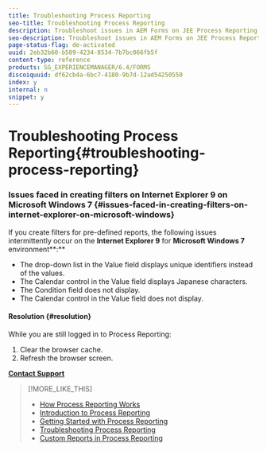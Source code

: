 ```yaml
---
title: Troubleshooting Process Reporting
seo-title: Troubleshooting Process Reporting
description: Troubleshoot issues in AEM Forms on JEE Process Reporting
seo-description: Troubleshoot issues in AEM Forms on JEE Process Reporting
page-status-flag: de-activated
uuid: 2eb32b60-b509-4234-8534-7b7bc066fb5f
content-type: reference
products: SG_EXPERIENCEMANAGER/6.4/FORMS
discoiquuid: df62cb4a-6bc7-4180-9b7d-12ad54250550
index: y
internal: n
snippet: y
---
```


# Troubleshooting Process Reporting{#troubleshooting-process-reporting}

### Issues faced in creating filters on Internet Explorer 9 on Microsoft Windows 7 {#issues-faced-in-creating-filters-on-internet-explorer-on-microsoft-windows}

If you create filters for pre-defined reports, the following issues intermittently occur on the **Internet Explorer 9** for **Microsoft Windows 7** environment**:**

* The drop-down list in the Value field displays unique identifiers instead of the values.  
* The Calendar control in the Value field displays Japanese characters.
* The Condition field does not display.
* The Calendar control in the Value field does not display.

#### Resolution {#resolution}

While you are still logged in to Process Reporting:

1. Clear the browser cache.
1. Refresh the browser screen.

[**Contact Support**](https://www.adobe.com/account/sign-in.supportportal.html)

>[!MORE_LIKE_THIS]
>
>* [How Process Reporting Works](../../../forms/using/process-reporting/process_reporting_architecture.md)
>* [Introduction to Process Reporting](../../../forms/using/process-reporting/introduction-process-reporting.md)
>* [Getting Started with Process Reporting](../../../forms/using/process-reporting/install-start-process-reporting.md)
>* [Troubleshooting Process Reporting](../../../forms/using/process-reporting/troubleshooting-process-management.md)
>* [Custom Reports in Process Reporting](../../../forms/using/process-reporting/process-reporting-custom-reports.md)
